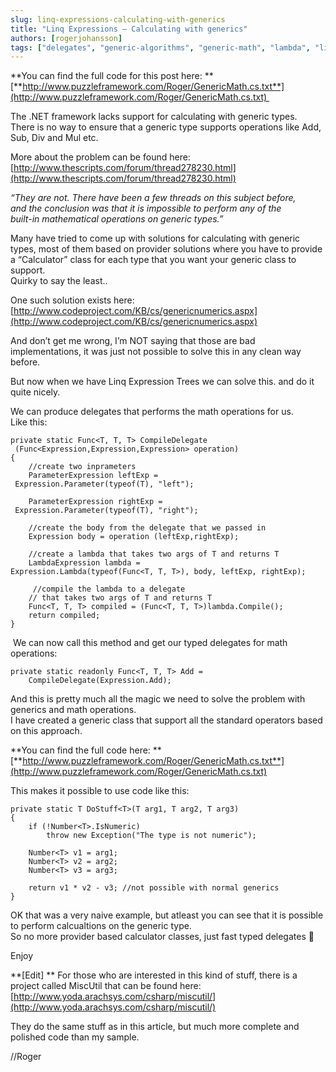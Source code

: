 ```yaml
---
slug: linq-expressions-calculating-with-generics
title: "Linq Expressions – Calculating with generics"
authors: [rogerjohansson]
tags: ["delegates", "generic-algorithms", "generic-math", "lambda", "linq", "linq-expressions"]
---
```

**You can find the full code for this post here:  **
[**http://www.puzzleframework.com/Roger/GenericMath.cs.txt**](http://www.puzzleframework.com/Roger/GenericMath.cs.txt) 

<!-- truncate -->

The .NET framework lacks support for calculating with generic types.  
There is no way to ensure that a generic type supports operations like Add, Sub, Div and Mul etc.

More about the problem can be found here:  
[http://www.thescripts.com/forum/thread278230.html](http://www.thescripts.com/forum/thread278230.html)

*“They are not. There have been a few threads on this subject before,  
and the conclusion was that it is impossible to perform any of the  
built-in mathematical operations on generic types.”*

Many have tried to come up with solutions for calculating with generic types, most of them based on provider solutions where you have to provide a “Calculator” class for each type that you want your generic class to support.  
Quirky to say the least..

One such solution exists here: [http://www.codeproject.com/KB/cs/genericnumerics.aspx](http://www.codeproject.com/KB/cs/genericnumerics.aspx)

And don’t get me wrong, I’m NOT saying that those are bad implementations, it was just not possible to solve this in any clean way before.

But now when we have Linq Expression Trees we can solve this. and do it quite nicely.

We can produce delegates that performs the math operations for us.  
Like this:

```
private static Func<T, T, T> CompileDelegate 
 (Func<Expression,Expression,Expression> operation) 
{ 
    //create two inprameters 
    ParameterExpression leftExp = 
 Expression.Parameter(typeof(T), "left");                   

    ParameterExpression rightExp = 
 Expression.Parameter(typeof(T), "right");                   

    //create the body from the delegate that we passed in 
    Expression body = operation (leftExp,rightExp);              

    //create a lambda that takes two args of T and returns T 
    LambdaExpression lambda = 
Expression.Lambda(typeof(Func<T, T, T>), body, leftExp, rightExp);              

     //compile the lambda to a delegate 
    // that takes two args of T and returns T 
    Func<T, T, T> compiled = (Func<T, T, T>)lambda.Compile(); 
    return compiled; 
}
```

 We can now call this method and get our typed delegates for math operations:

```
private static readonly Func<T, T, T> Add = 
    CompileDelegate(Expression.Add);
```

And this is pretty much all the magic we need to solve the problem with generics and math operations.  
I have created a generic class that support all the standard operators based on this approach.

**You can find the full code here:  **
[**http://www.puzzleframework.com/Roger/GenericMath.cs.txt**](http://www.puzzleframework.com/Roger/GenericMath.cs.txt)

This makes it possible to use code like this:

```
private static T DoStuff<T>(T arg1, T arg2, T arg3) 
{ 
    if (!Number<T>.IsNumeric) 
        throw new Exception("The type is not numeric");       

    Number<T> v1 = arg1; 
    Number<T> v2 = arg2; 
    Number<T> v3 = arg3; 
         
    return v1 * v2 - v3; //not possible with normal generics 
}
```

OK that was a very naive example, but atleast you can see that it is possible to perform calcualtions on the generic type.  
So no more provider based calculator classes, just fast typed delegates 🙂

Enjoy

**\[Edit\]  **
For those who are interested in this kind of stuff, there is a project called MiscUtil that can be found here:  
[http://www.yoda.arachsys.com/csharp/miscutil/](http://www.yoda.arachsys.com/csharp/miscutil/)

They do the same stuff as in this article, but much more complete and polished code than my sample.

//Roger
